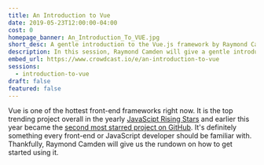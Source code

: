 ```yaml
---
title: An Introduction to Vue
date: 2019-05-23T12:00:00-04:00
cost: 0
homepage_banner: An_Introduction_To_VUE.jpg
short_desc: A gentle introduction to the Vue.js framework by Raymond Camden.
description: In this session, Raymond Camden will give a gentle introduction to the Vue.js framework and describe why he loves it in a completely fair and balanced manner.
embed_url: https://www.crowdcast.io/e/an-introduction-to-vue
sessions:
  - introduction-to-vue
draft: false
featured: false
---
```


Vue is one of the hottest front-end frameworks right now. It is the top trending project overall in the yearly [JavaScipt Rising Stars](https://risingstars.js.org/2018/en/#section-all) and earlier this year became the [second most starred project on GitHub](https://twitter.com/vuejs/status/1108985101436637185). It's definitely something every front-end or JavaScript developer should be familiar with. Thankfully, Raymond Camden will give us the rundown on how to get started using it.
